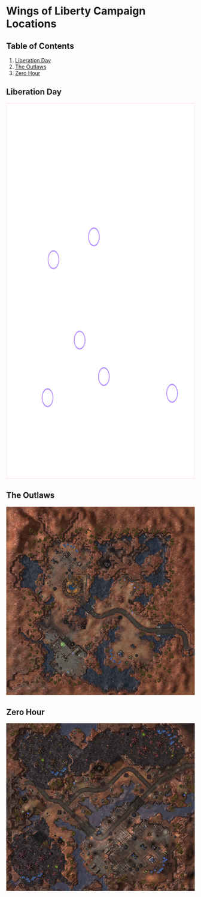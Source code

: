 # Wings of Liberty Campaign Locations
## Table of Contents
1. [Liberation Day](#Liberation-Day)
1. [The Outlaws](#The-Outlaws)
1. [Zero Hour](#Zero-Hour)

## Liberation Day
<div style="position: relative;">
<img src="images/raw/liberation_day.png" style="position: relative; top: 0; left: 0;" height="1000"/>
<img src="images/liberation_day.svg" style="position: absolute; top: 0; left: 0;" height="1000"/>
</div>

## The Outlaws
![Map](./images/raw/the_outlaws.png)

## Zero Hour
![Map](./images/raw/zero_hour.png)
